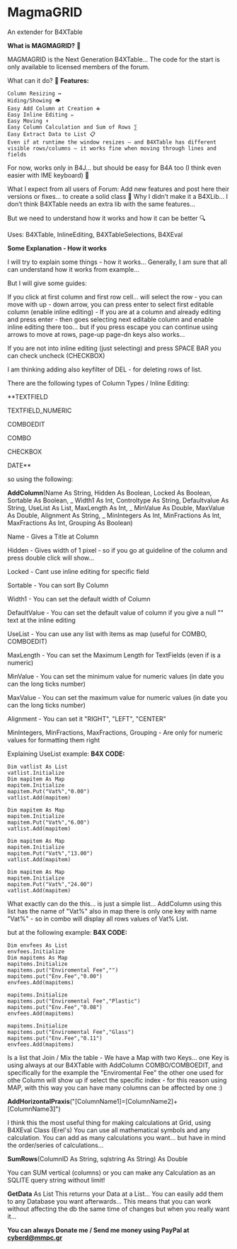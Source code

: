 # MagmaGRID
 An extender for B4XTable

**What is MAGMAGRID?** 🧩

MAGMAGRID is the Next Generation B4XTable... The code for the start is only available to licensed members of the forum.


What can it do? 🔧
**Features:**

    Column Resizing ↔
    Hiding/Showing 👁️
    Easy Add Column at Creation ➕
    Easy Inline Editing ✏️
    Easy Moving ⬍
    Easy Column Calculation and Sum of Rows ∑
    Easy Extract Data to List 📋
    Even if at runtime the window resizes — and B4XTable has different visible rows/columns — it works fine when moving through lines and fields


For now, works only in B4J... but should be easy for B4A too (I think even easier with IME keyboard) 📱


What I expect from all users of Forum:
Add new features and post here their versions or fixes... to create a solid class 💪
Why I didn’t make it a B4XLib... I don’t think B4XTable needs an extra lib with the same features...


But we need to understand how it works and how it can be better 🔍

Uses: B4XTable, InlineEditing, B4XTableSelections, B4XEval

**Some Explanation - How it works**

I will try to explain some things - how it works... Generally, I am sure that all can understand how it works from example...

But I will give some guides:

If you click at first column and first row cell... will select the row - you can move with up - down arrow, you can press enter to select first editable column (enable inline editing) - If you are at a column and already editing and press enter - then goes selecting next editable column and enable inline editing there too... but if you press escape you can continue using arrows to move at rows, page-up page-dn keys also works...

If you are not into inline editing (just selecting) and press SPACE BAR you can check uncheck (CHECKBOX)

I am thinking adding also keyfilter of DEL - for deleting rows of list.

There are the following types of Column Types / Inline Editing:

**TEXTFIELD

TEXTFIELD_NUMERIC

COMBOEDIT

COMBO

CHECKBOX

DATE**

so using the following:

**AddColumn**(Name As String, Hidden As Boolean, Locked As Boolean, Sortable As Boolean, _
Width1 As Int, Controltype As String, Defaultvalue As String, UseList As List, MaxLength As Int, _
MinValue As Double, MaxValue As Double, Alignment As String, _
MinIntegers As Int, MinFractions As Int, MaxFractions As Int, Grouping As Boolean)

Name - Gives a Title at Column

Hidden - Gives width of 1 pixel - so if you go at guideline of the column and press double click will show...

Locked - Cant use inline editing for specific field

Sortable - You can sort By Column

Width1 - You can set the default width of Column

DefaultValue - You can set the default value of column if you give a null "" text at the inline editing

UseList - You can use any list with items as map (useful for COMBO, COMBOEDIT)

MaxLength - You can set the Maximum Length for TextFields (even if is a numeric)

MinValue - You can set the minimum value for numeric values (in date you can the long ticks number)

MaxValue - You can set the maximum value for numeric values (in date you can the long ticks number)

Alignment - You can set it "RIGHT", "LEFT", "CENTER"

MinIntegers, MinFractions, MaxFractions, Grouping - Are only for numeric values for formatting them right


Explaining UseList example:
**B4X CODE:**

    Dim vatlist As List
    vatlist.Initialize
    Dim mapitem As Map
    mapitem.Initialize
    mapitem.Put("Vat%","0.00")
    vatlist.Add(mapitem)
 
    Dim mapitem As Map
    mapitem.Initialize
    mapitem.Put("Vat%","6.00")
    vatlist.Add(mapitem)
 
    Dim mapitem As Map
    mapitem.Initialize
    mapitem.Put("Vat%","13.00")
    vatlist.Add(mapitem)
 
    Dim mapitem As Map
    mapitem.Initialize
    mapitem.Put("Vat%","24.00")
    vatlist.Add(mapitem)


What exactly can do the this... is just a simple list...
AddColumn using this list has the name of "Vat%" also in map there is only one key with name "Vat%" - so in combo will display all rows values of Vat% List.

but at the following example:
**B4X CODE:**

    Dim envfees As List
    envfees.Initialize
    Dim mapitems As Map
    mapitems.Initialize
    mapitems.put("Enviromental Fee","")
    mapitems.put("Env.Fee","0.00")
    envfees.Add(mapitems)

    mapitems.Initialize
    mapitems.put("Enviromental Fee","Plastic")
    mapitems.put("Env.Fee","0.08")
    envfees.Add(mapitems)

    mapitems.Initialize
    mapitems.put("Enviromental Fee","Glass")
    mapitems.put("Env.Fee","0.11")
    envfees.Add(mapitems)


Is a list that Join / Mix the table - We have a Map with two Keys... one Key is using always at our B4XTable with AddColumn COMBO/COMBOEDIT, and specifically for the example the "Enviromental Fee" the other one used for othe Column will show up if select the specific index - for this reason using MAP, with this way you can have many columns can be affected by one :)

**AddHorizontalPraxis**("[ColumnName1]=[ColumnName2]+[ColumnName3]")

I think this the most useful thing for making calculations at Grid, using B4XEval Class (Erel's)
You can use all mathematical symbols and any calculation. You can add as many calculations you want... but have in mind the order/series of calculations...


**SumRows**(ColumnID As String, sqlstring As String) As Double

You can SUM vertical (columns) or you can make any Calculation as an SQLITE query string without limit!


**GetData** As List
This returns your Data at a List... You can easily add them to any Database you want afterwards... This means that you can work without affecting the db the same time of changes but when you really want it...
 

**You can always Donate me / Send me money using PayPal at cyberd@mmpc.gr**
